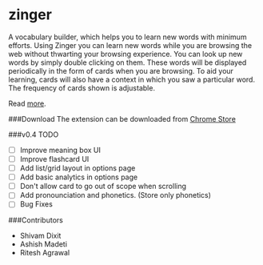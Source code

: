 zinger
======

A vocabulary builder, which helps you to learn new words with minimum efforts. Using Zinger you can learn new words while you are browsing the web without thwarting your browsing experience. You can look up new words by simply double clicking on them. These words will be displayed periodically in the form of cards when you are browsing. To aid your learning, cards will also have a context in which you saw a particular word. The frequency of cards shown is adjustable.

Read [more](shivamdixit.com/zinger/zinger-vocabulary-builder).

###Download
The extension can be downloaded from [Chrome Store](https://chrome.google.com/webstore/detail/zinger/fcpibijcomgjkeecnmjkkjfcnfnaldin)

###v0.4 TODO

- [ ] Improve meaning box UI
- [ ] Improve flashcard UI
- [ ] Add list/grid layout in options page
- [ ] Add basic analytics in options page
- [ ] Don't allow card to go out of scope when scrolling
- [ ] Add pronounciation and phonetics. (Store only phonetics)
- [ ] Bug Fixes

###Contributors
* Shivam Dixit
* Ashish Madeti
* Ritesh Agrawal
